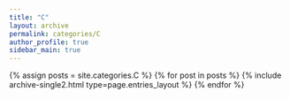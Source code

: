 ```yaml
---
title: "C"
layout: archive
permalink: categories/C
author_profile: true
sidebar_main: true
---
```

{% assign posts = site.categories.C %}
{% for post in posts %} {% include archive-single2.html type=page.entries_layout %} {% endfor %}
